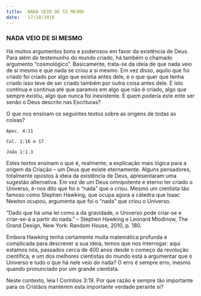 ```yaml
---
title:  NADA VEIO DE SI MESMO
date:   17/10/2016
---
```


### NADA VEIO DE SI MESMO

Há muitos argumentos bons e poderosos em favor da existência de Deus. Para além do testemunho do mundo criado, há também o chamado argumento “cosmológico”. Basicamente, trata-se da ideia de que nada veio de si mesmo e que nada se criou a si mesmo. Em vez disso, aquilo que foi criado foi criado por algo que existia antes dele, e o que quer que tenha criado isso teve de ser criado também por outra coisa antes dele. E isto continua e continua até que paramos em algo que não é criado, algo que sempre existiu, algo que nunca foi inexistente. E quem poderia este ente ser senão o Deus descrito nas Escrituras?

O que nos ensinam os seguintes textos sobre as origens de todas as coisas? 

`Apoc. 4:11`

`Col. 1:16 e 17`

`João 1:1-3`

Estes textos ensinam o que é, realmente, a explicação mais lógica para a origem da Criação – um Deus que existe eternamente. Alguns pensadores, totalmente opostos à ideia da existência de Deus, apresentaram uma sugestão alternativa. Em vez de um Deus omnipotente e eterno ter criado o Universo, é-nos dito que foi o “nada” que o criou. Mesmo um cientista tão famoso como Stephen Hawking, que ocupa agora a cátedra que Isaac Newton ocupou, argumenta que foi o “nada” que criou o Universo.

“Dado que há uma lei como a da gravidade, o Universo pode criar-se e criar-se-á a partir do nada.” – Stephen Hawking e Leonard Mlodinow, The Grand Design, New York: Random House, 2010, p. 180.

Embora Hawking tenha certamente muita matemática profunda e complicada para descrever a sua ideia, temos que nos interrogar: aqui estamos nós, passados cerca de 400 anos desde o começo da revolução científica, e um dos melhores cientistas do mundo está a argumentar que o Universo e tudo o que há nele veio do nada? O erro é sempre erro, mesmo quando pronunciado por um grande cientista.

Neste contexto, leia I Coríntios 3:19. Por que razão é sempre tão importante para os Cristãos manterem esta importante verdade perante si?
